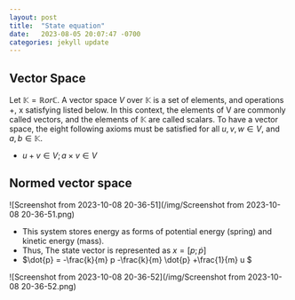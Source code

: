 ```yaml
---
layout: post
title:  "State equation"
date:   2023-08-05 20:07:47 -0700
categories: jekyll update
---
```


## Vector Space
Let $\mathbb{K} = \mathbb{R} or \mathbb{C}$. A vector space $V$ over $\mathbb{K}$ is a set of elements, and operations +, x satisfying listed below. 
In this context, the elements of V are commonly called vectors, and the elements of $\mathbb{K}$ are called scalars.
To have a vector space, the eight following axioms must be satisfied for all $u, v, w \in V$, and $a, b \in \mathbb{K}$.

- $u+v \in V; a \times v \in V$


## Normed vector space
![Screenshot from 2023-10-08 20-36-51](/img/Screenshot from 2023-10-08 20-36-51.png)
- This system stores energy as forms of potential energy (spring) and kinetic energy (mass).
- Thus, The state vector is represented as $x = [p; \dot{p}]$
- $\dot{p} = -\frac{k}{m} p -\frac{k}{m} \dot{p} +\frac{1}{m} u $
  
![Screenshot from 2023-10-08 20-36-52](/img/Screenshot from 2023-10-08 20-36-52.png)

